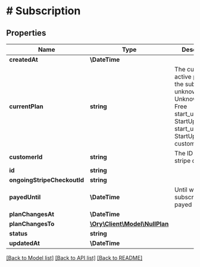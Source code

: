 # # Subscription

## Properties

Name | Type | Description | Notes
------------ | ------------- | ------------- | -------------
**createdAt** | **\DateTime** |  | [readonly]
**currentPlan** | **string** | The currently active plan of the subscription unknown Unknown free Free start_up_monthly StartUpMonthly start_up_yearly StartUpYearly custom Custom | [readonly]
**customerId** | **string** | The ID of the stripe customer | [readonly]
**id** | **string** |  |
**ongoingStripeCheckoutId** | **string** |  | [optional]
**payedUntil** | **\DateTime** | Until when the subscription is payed | [readonly]
**planChangesAt** | **\DateTime** |  | [optional]
**planChangesTo** | [**\Ory\Client\Model\NullPlan**](NullPlan.md) |  |
**status** | **string** |  |
**updatedAt** | **\DateTime** |  | [readonly]

[[Back to Model list]](../../README.md#models) [[Back to API list]](../../README.md#endpoints) [[Back to README]](../../README.md)
